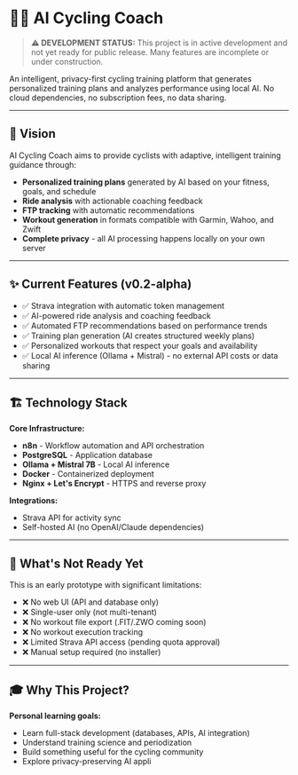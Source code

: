 # 🚴‍♂️ AI Cycling Coach

> **⚠️ DEVELOPMENT STATUS:** This project is in active development and not yet ready for public release. Many features are incomplete or under construction.

An intelligent, privacy-first cycling training platform that generates personalized training plans and analyzes performance using local AI. No cloud dependencies, no subscription fees, no data sharing.

---

## 🎯 Vision

AI Cycling Coach aims to provide cyclists with adaptive, intelligent training guidance through:

- **Personalized training plans** generated by AI based on your fitness, goals, and schedule
- **Ride analysis** with actionable coaching feedback
- **FTP tracking** with automatic recommendations
- **Workout generation** in formats compatible with Garmin, Wahoo, and Zwift
- **Complete privacy** - all AI processing happens locally on your own server

---

## ✨ Current Features (v0.2-alpha)

- ✅ Strava integration with automatic token management
- ✅ AI-powered ride analysis and coaching feedback
- ✅ Automated FTP recommendations based on performance trends
- ✅ Training plan generation (AI creates structured weekly plans)
- ✅ Personalized workouts that respect your goals and availability
- ✅ Local AI inference (Ollama + Mistral) - no external API costs or data sharing

---

## 🏗️ Technology Stack

**Core Infrastructure:**
- **n8n** - Workflow automation and API orchestration
- **PostgreSQL** - Application database
- **Ollama + Mistral 7B** - Local AI inference
- **Docker** - Containerized deployment
- **Nginx + Let's Encrypt** - HTTPS and reverse proxy

**Integrations:**
- Strava API for activity sync
- Self-hosted AI (no OpenAI/Claude dependencies)

---

## 🚧 What's Not Ready Yet

This is an early prototype with significant limitations:

- ❌ No web UI (API and database only)
- ❌ Single-user only (not multi-tenant)
- ❌ No workout file export (.FIT/.ZWO coming soon)
- ❌ No workout execution tracking
- ❌ Limited Strava API access (pending quota approval)
- ❌ Manual setup required (no installer)

---

## 🎓 Why This Project?

**Personal learning goals:**
- Learn full-stack development (databases, APIs, AI integration)
- Understand training science and periodization
- Build something useful for the cycling community
- Explore privacy-preserving AI appli
